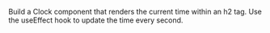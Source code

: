 Build a Clock component that renders the current time within an h2 tag.
Use the useEffect hook to update the time every second.
